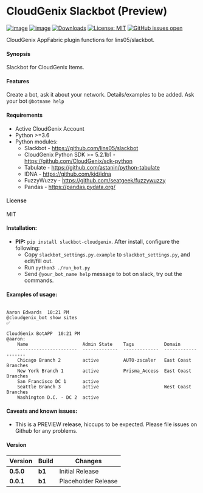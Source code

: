 # CloudGenix Slackbot (Preview)
[![image](https://img.shields.io/pypi/v/slackbot-cloudgenix.svg)](https://pypi.org/project/slackbot-cloudgenix/)
[![image](https://img.shields.io/pypi/pyversions/slackbot-cloudgenix.svg)](https://pypi.org/project/slackbot-cloudgenix/)
[![Downloads](https://pepy.tech/badge/slackbot-cloudgenix)](https://pepy.tech/project/slackbot-cloudgenix)
[![License: MIT](https://img.shields.io/pypi/l/slackbot-cloudgenix.svg?color=brightgreen)](https://pypi.org/project/slackbot-cloudgenix/)
[![GitHub issues open](https://img.shields.io/github/issues/ebob9/slackbot-cloudgenix.svg)](https://github.com/ebob9/slackbot-cloudgenix/issues)

CloudGenix AppFabric plugin functions for lins05/slackbot.

#### Synopsis
Slackbot for CloudGenix Items.

#### Features
Create a bot, ask it about your network. Details/examples to be added. Ask your bot `@botname help`
 
#### Requirements
* Active CloudGenix Account
* Python >=3.6
* Python modules:
    * Slackbot - <https://github.com/lins05/slackbot>
    * CloudGenix Python SDK >= 5.2.1b1 - <https://github.com/CloudGenix/sdk-python>
    * Tabulate - <https://github.com/astanin/python-tabulate>
    * IDNA - <https://github.com/kjd/idna>
    * FuzzyWuzzy - <https://github.com/seatgeek/fuzzywuzzy>
    * Pandas - <https://pandas.pydata.org/>

#### License
MIT

#### Installation:
 - **PIP:** `pip install slackbot-cloudgenix`. After install, configure the following:
   - Copy `slackbot_settings.py.example` to `slackbot_settings.py`, and edit/fill out.
   - Run `python3 ./run_bot.py`
   - Send `@your_bot_name help` message to bot on slack, try out the commands.

#### Examples of usage:
```

Aaron Edwards  10:21 PM
@cloudgenix_bot show sites
✅

CloudGenix BotAPP  10:21 PM
@aaron:
    Name                    Admin State    Tags           Domain
    ----------------------  -------------  -------------  -------------------
    Chicago Branch 2        active         AUTO-zscaler   East Coast Branches
    New York Branch 1       active         Prisma_Access  East Coast Branches
    San Francisco DC 1      active
    Seattle Branch 3        active                        West Coast Branches
    Washington D.C. - DC 2  active
```

#### Caveats and known issues:
 - This is a PREVIEW release, hiccups to be expected. Please file issues on Github for any problems.
 
#### Version
| Version | Build | Changes |
| ------- | ----- | ------- |
| **0.5.0** | **b1** | Initial Release |
| **0.0.1** | **b1** | Placeholder Release |
